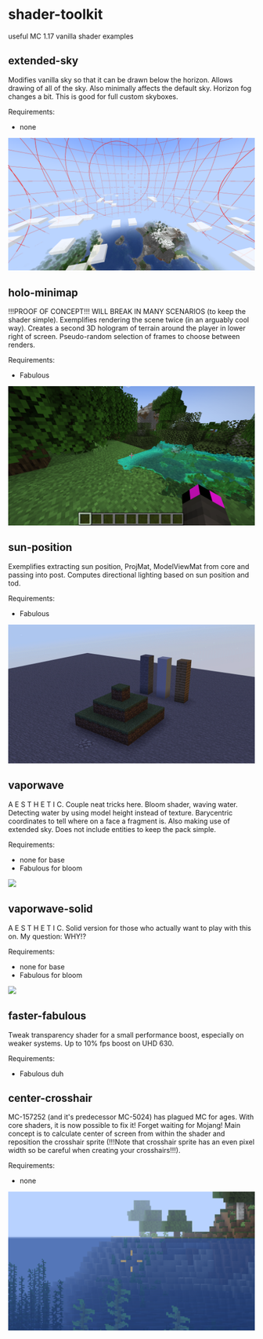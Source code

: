 # shader-toolkit
useful MC 1.17 vanilla shader examples

## extended-sky
Modifies vanilla sky so that it can be drawn below the horizon. Allows drawing of all of the sky. Also minimally affects the default sky. Horizon fog changes a bit. This is good for full custom skyboxes.

Requirements:
- none
<img src="images/extended-sky.png" /> 

## holo-minimap
!!!PROOF OF CONCEPT!!! WILL BREAK IN MANY SCENARIOS (to keep the shader simple).
Exemplifies rendering the scene twice (in an arguably cool way). Creates a second 3D hologram of terrain around the player in lower right of screen. Pseudo-random selection of frames to choose between renders.

Requirements:
- Fabulous
<img src="images/holo-minimap.png" /> 

## sun-position
Exemplifies extracting sun position, ProjMat, ModelViewMat from core and passing into post. Computes directional lighting based on sun position and tod.

Requirements:
- Fabulous
<img src="images/sun-position.gif" /> 

## vaporwave
A E S T H E T I C. Couple neat tricks here. Bloom shader, waving water. Detecting water by using model height instead of texture. Barycentric coordinates to tell where on a face a fragment is. Also making use of extended sky. Does not include entities to keep the pack simple.

Requirements:
- none for base
- Fabulous for bloom
<img src="images/vaporwave.png" /> 

## vaporwave-solid
A E S T H E T I C. Solid version for those who actually want to play with this on. My question: WHY!?

Requirements:
- none for base
- Fabulous for bloom
<img src="images/vaporwave-solid.png" /> 

## faster-fabulous
Tweak transparency shader for a small performance boost, especially on weaker systems. Up to 10% fps boost on UHD 630.

Requirements:
- Fabulous duh

## center-crosshair
MC-157252 (and it's predecessor MC-5024) has plagued MC for ages. With core shaders, it is now possible to fix it! Forget waiting for Mojang! Main concept is to calculate center of screen from within the shader and reposition the crosshair sprite (!!!Note that crosshair sprite has an even pixel width so be careful when creating your crosshairs!!!). 

Requirements:
- none
<img src="images/center-crosshair.png" /> 
